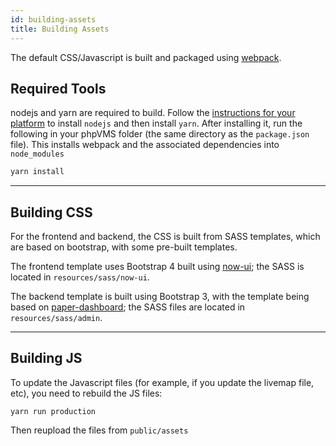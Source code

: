 ```yaml
---
id: building-assets
title: Building Assets
---
```


The default CSS/Javascript is built and packaged using [webpack](https://webpack.js.org/).

## Required Tools

nodejs and yarn are required to build. Follow the [instructions for your platform](https://nodejs.org/en/download/) to install `nodejs` and then install `yarn`. After installing it, run the following in your phpVMS folder (the same directory as the `package.json` file). This installs webpack and the associated dependencies into `node_modules`

```sh
yarn install
```

---

## Building CSS

For the frontend and backend, the CSS is built from SASS templates, which are based on bootstrap, with some pre-built templates.

The frontend template uses Bootstrap 4 built using [now-ui](https://demos.creative-tim.com/now-ui-kit/index.html); the SASS is located in `resources/sass/now-ui`.

The backend template is built using Bootstrap 3, with the template being based on [paper-dashboard](https://www.creative-tim.com/product/paper-dashboard); the SASS files are located in `resources/sass/admin`.

---

## Building JS

To update the Javascript files (for example, if you update the livemap file, etc), you need to rebuild the JS files:

```
yarn run production
```

Then reupload the files from `public/assets`